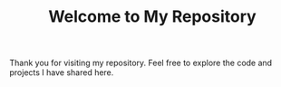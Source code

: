 <!DOCTYPE html>
<html>
<head>
<body>
  <header>
    <h1>Welcome to My Repository</h1>
  </header>
  
  <section>
    <p>Thank you for visiting my repository. Feel free to explore the code and projects I have shared here.</p>
  </section>
</body>
</html>

